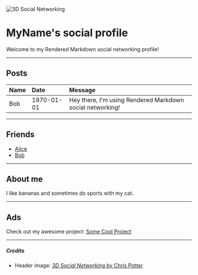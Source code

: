![3D Social Networking](https://farm9.staticflickr.com/8450/7975205041_7a5e4b65ff_t.jpg)

MyName's social profile
================

Welcome to my Rendered Markdown social networking profile!

---

## Posts

| Name | Date       | Message                                                   |
|:-----|:-----------|:----------------------------------------------------------|
| Bob  | 1970-01-01 | Hey there, I'm using Rendered Markdown social networking! |

---

## Friends

* [Alice](link/to/alice'/rendered-markdown-social-networking-profile)
* [Bob](link/to/bobs/rendered-markdown-social-networking-profile)

---

## About me

I like bananas and sometimes do sports with my cat.

---

## Ads

Check out my awesome project: [Some Cool Project](https://github.com/0bmxa/social-template/)

---

##### Credits

* Header image: [_3D Social Networking_ by Chris Potter](https://www.flickr.com/photos/86530412@N02/7975205041/in/photolist-d9K1Bc-ob2uFD-oJAfUB-8CkFfG-8DjZ9g-9f8Yyx-8nc4go-7U6fXV-ZA3gh3-KaG7Gq-aWjPnz-S4xEyX-21DAmdc-o7xooE-Z2r312-7NKXxc-U4ktbr-XraPbQ-cNdpgW-9thJVu-XRfidN-XWqHW4-9hemco-YkjyCw-dRw3yS-5UMmhm-6iSnPv-nEr6ZN-8x1H3r-6m9ZsH-q96kV6-Yu37if-6nVQGi-ch1C5u-XrkwFy-T8bkNi-8TNvh-21e2s9A-WCUzZT-VsMdvb-83SKAv-pYgwMM-6rne1W-4Podbt-avZUVo-nwivUQ-q4wgkJ-5Vwpt9-6rnjnu-UzfL5b)
